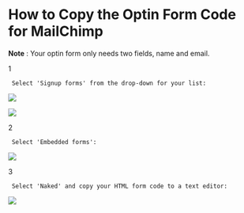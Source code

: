 # How to Copy the Optin Form Code for MailChimp

**Note** : Your optin form only needs two fields, name and email.

1

```text
 Select 'Signup forms' from the drop-down for your list: 
```

![](https://d33v4339jhl8k0.cloudfront.net/docs/assets/53974d6ce4b0c76107b109d1/images/59820480042863033a1b944e/file-sjfkbhxrjQ.png)

![](https://d33v4339jhl8k0.cloudfront.net/docs/assets/53974d6ce4b0c76107b109d1/images/59820457042863033a1b944d/file-ORW4rhKEhu.png)

2

```text
 Select 'Embedded forms': 
```

![](https://d33v4339jhl8k0.cloudfront.net/docs/assets/53974d6ce4b0c76107b109d1/images/598204ce2c7d3a73488b93ea/file-wqSWwpYCyW.png)

3

```text
 Select 'Naked' and copy your HTML form code to a text editor: 
```

![](https://d33v4339jhl8k0.cloudfront.net/docs/assets/53974d6ce4b0c76107b109d1/images/598205222c7d3a73488b93f3/file-VCvH1Ok4uA.png)

